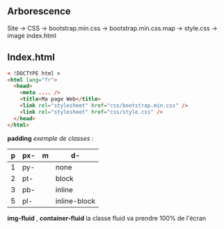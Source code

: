 ## Arborescence

Site
-> CSS
-> bootstrap.min.css
-> bootstrap.min.css.map
-> style.css
-> image
index.html

## Index.html

```html
< !DOCTYPE html >
<html lang="fr">
  <head>
    <meta .... />
    <title>Ma page Web</title>
    <link rel="stylesheet" href="css/bootstrap.min.css" />
    <link rel="stylesheet" href="css/style.css" />
  </head>
</html>
```

**padding**
_exemple de classes :_

| p   | px- | m   | d-           |
| --- | --- | --- | ------------ |
| 1   | py- |     | none         |
| 2   | pt- |     | block        |
| 3   | pb- |     | inline       |
| 5   | pl- |     | inline-block |

**img-fluid** , **container-fluid** la classe fluid va prendre 100% de l'écran
